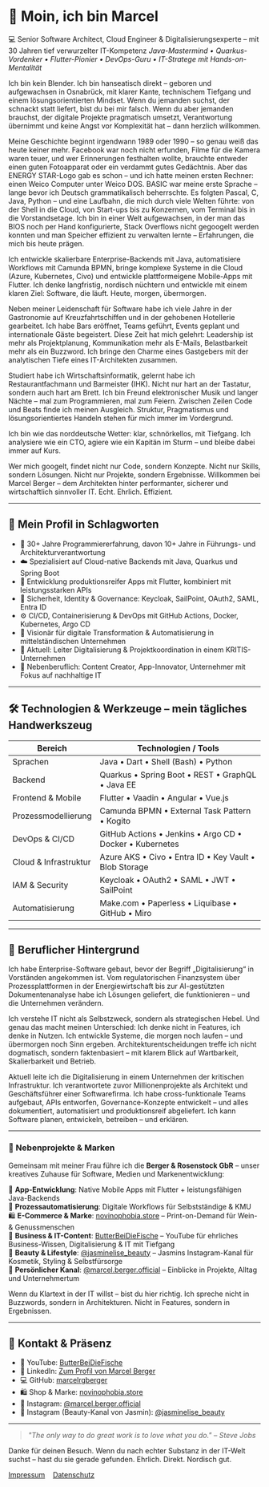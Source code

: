 # 👋 Moin, ich bin Marcel

💻 Senior Software Architect, Cloud Engineer & Digitalisierungsexperte – mit 30 Jahren tief verwurzelter IT-Kompetenz
*Java-Mastermind • Quarkus-Vordenker • Flutter-Pionier • DevOps-Guru • IT-Stratege mit Hands-on-Mentalität*

Ich bin kein Blender. Ich bin hanseatisch direkt – geboren und aufgewachsen in Osnabrück, mit klarer Kante, technischem Tiefgang und einem lösungsorientierten Mindset. Wenn du jemanden suchst, der schnackt statt liefert, bist du bei mir falsch. Wenn du aber jemanden brauchst, der digitale Projekte pragmatisch umsetzt, Verantwortung übernimmt und keine Angst vor Komplexität hat – dann herzlich willkommen.

Meine Geschichte beginnt irgendwann 1989 oder 1990 – so genau weiß das heute keiner mehr. Facebook war noch nicht erfunden, Filme für die Kamera waren teuer, und wer Erinnerungen festhalten wollte, brauchte entweder einen guten Fotoapparat oder ein verdammt gutes Gedächtnis. Aber das ENERGY STAR-Logo gab es schon – und ich hatte meinen ersten Rechner: einen Weico Computer unter Weico DOS. BASIC war meine erste Sprache – lange bevor ich Deutsch grammatikalisch beherrschte. Es folgten Pascal, C, Java, Python – und eine Laufbahn, die mich durch viele Welten führte: von der Shell in die Cloud, von Start-ups bis zu Konzernen, vom Terminal bis in die Vorstandsetage. Ich bin in einer Welt aufgewachsen, in der man das BIOS noch per Hand konfigurierte, Stack Overflows nicht gegoogelt werden konnten und man Speicher effizient zu verwalten lernte – Erfahrungen, die mich bis heute prägen.

Ich entwickle skalierbare Enterprise-Backends mit Java, automatisiere Workflows mit Camunda BPMN, bringe komplexe Systeme in die Cloud (Azure, Kubernetes, Civo) und entwickle plattformeigene Mobile-Apps mit Flutter. Ich denke langfristig, nordisch nüchtern und entwickle mit einem klaren Ziel: Software, die läuft. Heute, morgen, übermorgen.

Neben meiner Leidenschaft für Software habe ich viele Jahre in der Gastronomie auf Kreuzfahrtschiffen und in der gehobenen Hotellerie gearbeitet. Ich habe Bars eröffnet, Teams geführt, Events geplant und internationale Gäste begeistert. Diese Zeit hat mich gelehrt: Leadership ist mehr als Projektplanung, Kommunikation mehr als E-Mails, Belastbarkeit mehr als ein Buzzword. Ich bringe den Charme eines Gastgebers mit der analytischen Tiefe eines IT-Architekten zusammen.

Studiert habe ich Wirtschaftsinformatik, gelernt habe ich Restaurantfachmann und Barmeister (IHK). Nicht nur hart an der Tastatur, sondern auch hart am Brett. Ich bin Freund elektronischer Musik und langer Nächte – mal zum Programmieren, mal zum Feiern. Zwischen Zeilen Code und Beats finde ich meinen Ausgleich. Struktur, Pragmatismus und lösungsorientiertes Handeln stehen für mich immer im Vordergrund.

Ich bin wie das norddeutsche Wetter: klar, schnörkellos, mit Tiefgang. Ich analysiere wie ein CTO, agiere wie ein Kapitän im Sturm – und bleibe dabei immer auf Kurs.

Wer mich googelt, findet nicht nur Code, sondern Konzepte. Nicht nur Skills, sondern Lösungen. Nicht nur Projekte, sondern Ergebnisse. Willkommen bei Marcel Berger – dem Architekten hinter performanter, sicherer und wirtschaftlich sinnvoller IT. Echt. Ehrlich. Effizient.

---

## 🧠 Mein Profil in Schlagworten

* 🚀 30+ Jahre Programmiererfahrung, davon 10+ Jahre in Führungs- und Architekturverantwortung
* ☁️ Spezialisiert auf Cloud-native Backends mit Java, Quarkus und Spring Boot
* 📱 Entwicklung produktionsreifer Apps mit Flutter, kombiniert mit leistungsstarken APIs
* 🔐 Sicherheit, Identity & Governance: Keycloak, SailPoint, OAuth2, SAML, Entra ID
* ⚙️ CI/CD, Containerisierung & DevOps mit GitHub Actions, Docker, Kubernetes, Argo CD
* 🧠 Visionär für digitale Transformation & Automatisierung in mittelständischen Unternehmen
* 📍 Aktuell: Leiter Digitalisierung & Projektkoordination in einem KRITIS-Unternehmen
* 🎯 Nebenberuflich: Content Creator, App-Innovator, Unternehmer mit Fokus auf nachhaltige IT

---

## 🛠️ Technologien & Werkzeuge – mein tägliches Handwerkszeug

| Bereich               | Technologien / Tools                                     |
| --------------------- | -------------------------------------------------------- |
| Sprachen              | Java • Dart • Shell (Bash) • Python                      |
| Backend               | Quarkus • Spring Boot • REST • GraphQL • Java EE         |
| Frontend & Mobile     | Flutter • Vaadin • Angular • Vue.js                      |
| Prozessmodellierung   | Camunda BPMN • External Task Pattern • Kogito            |
| DevOps & CI/CD        | GitHub Actions • Jenkins • Argo CD • Docker • Kubernetes |
| Cloud & Infrastruktur | Azure AKS • Civo • Entra ID • Key Vault • Blob Storage   |
| IAM & Security        | Keycloak • OAuth2 • SAML • JWT • SailPoint               |
| Automatisierung       | Make.com • Paperless • Liquibase • GitHub • Miro         |

---

## 💼 Beruflicher Hintergrund

Ich habe Enterprise-Software gebaut, bevor der Begriff „Digitalisierung“ in Vorständen angekommen ist. Vom regulatorischen Finanzsystem über Prozessplattformen in der Energiewirtschaft bis zur AI-gestützten Dokumentenanalyse habe ich Lösungen geliefert, die funktionieren – und die Unternehmen verändern.

Ich verstehe IT nicht als Selbstzweck, sondern als strategischen Hebel. Und genau das macht meinen Unterschied: Ich denke nicht in Features, ich denke in Nutzen. Ich entwickle Systeme, die morgen noch laufen – und übermorgen noch Sinn ergeben. Architekturentscheidungen treffe ich nicht dogmatisch, sondern faktenbasiert – mit klarem Blick auf Wartbarkeit, Skalierbarkeit und Betrieb.

Aktuell leite ich die Digitalisierung in einem Unternehmen der kritischen Infrastruktur. Ich verantwortete zuvor Millionenprojekte als Architekt und Geschäftsführer einer Softwarefirma. Ich habe cross-funktionale Teams aufgebaut, APIs entworfen, Governance-Konzepte entwickelt – und alles dokumentiert, automatisiert und produktionsreif abgeliefert. Ich kann Software planen, entwickeln, betreiben – und erklären.

---

### 🌟 Nebenprojekte & Marken
Gemeinsam mit meiner Frau führe ich die **Berger & Rosenstock GbR** – unser kreatives Zuhause für Software, Medien und Markenentwicklung:

📱 **App-Entwicklung**: Native Mobile Apps mit Flutter + leistungsfähigen Java-Backends  
🧾 **Prozessautomatisierung**: Digitale Workflows für Selbstständige & KMU  
🛍️ **E-Commerce & Marke**: [novinophobia.store](https://www.novinophobia.store) – Print-on-Demand für Wein- & Genussmenschen  
🎥 **Business & IT-Content**: [ButterBeiDieFische](https://www.youtube.com/@butterbeidiefische) – YouTube für ehrliches Business-Wissen, Digitalisierung & IT mit Tiefgang  
💄 **Beauty & Lifestyle**: [@jasminelise_beauty](https://www.instagram.com/jasminelise_beauty) – Jasmins Instagram-Kanal für Kosmetik, Styling & Selbstfürsorge  
📸 **Persönlicher Kanal**: [@marcel.berger.official](https://www.instagram.com/marcel.berger.official) – Einblicke in Projekte, Alltag und Unternehmertum

Wenn du Klartext in der IT willst – bist du hier richtig. Ich spreche nicht in Buzzwords, sondern in Architekturen. Nicht in Features, sondern in Ergebnissen.

---

## 📡 Kontakt & Präsenz

- 🎥 YouTube: [ButterBeiDieFische](https://www.youtube.com/@butterbeidiefische)
- 💼 LinkedIn: [Zum Profil von Marcel Berger](https://www.linkedin.com/in/marcel-r-g-berger)
- 💻 GitHub: [marcelrgberger](https://github.com/marcelrgberger)
- 🛍️ Shop & Marke: [novinophobia.store](https://www.novinophobia.store)
- 📸 Instagram: [@marcel.berger.official](https://www.instagram.com/marcel.berger.official)
- 💄 Instagram (Beauty-Kanal von Jasmin): [@jasminelise_beauty](https://www.instagram.com/jasminelise_beauty)

---

> *"The only way to do great work is to love what you do." – Steve Jobs*

Danke für deinen Besuch. Wenn du nach echter Substanz in der IT-Welt suchst – hast du sie gerade gefunden. Ehrlich. Direkt. Nordisch gut.


[Impressum](/impressum/)&nbsp;&nbsp;&nbsp;&nbsp;[Datenschutz](/datenschutz/)

